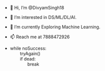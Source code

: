 - 👋 Hi, I’m @DivyamSingh18
- 👀 I’m interested in DS/ML/DL/AI.
- 🌱 I’m currently Exploring Machine Learning.
- 📫 Reach me at 7888472926

- while noSuccess: \
   &nbsp;&nbsp;&nbsp;&nbsp;&nbsp;&nbsp;&nbsp; tryAgain() \
   &nbsp;&nbsp;&nbsp;&nbsp;&nbsp;&nbsp;&nbsp; if dead:  \
   &nbsp; &nbsp; &nbsp;&nbsp;&nbsp;&nbsp;&nbsp;&nbsp;&nbsp;&nbsp;&nbsp;   break 


<!---
DivyamSingh18/DivyamSingh18 is a ✨ special ✨ repository because its `README.md` (this file) appears on your GitHub profile.
You can click the Preview link to take a look at your changes.
--->
